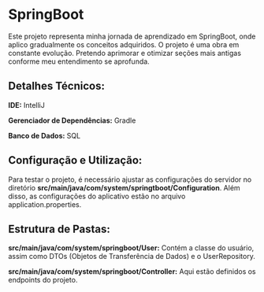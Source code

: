 # SpringBoot

Este projeto representa minha jornada de aprendizado em SpringBoot, onde aplico gradualmente os conceitos adquiridos. O projeto é uma obra em constante evolução. Pretendo aprimorar e otimizar seções mais antigas conforme meu entendimento se aprofunda.

## Detalhes Técnicos:

   **IDE:** IntelliJ
   
   
   **Gerenciador de Dependências:** Gradle

   
   **Banco de Dados:** SQL

## Configuração e Utilização:

Para testar o projeto, é necessário ajustar as configurações do servidor no diretório **src/main/java/com/system/springtboot/Configuration**. Além disso, as configurações do aplicativo estão no arquivo application.properties.

## Estrutura de Pastas:

   **src/main/java/com/system/springboot/User:** Contém a classe do usuário, assim como DTOs (Objetos de Transferência de Dados) e o UserRepository.

   **src/main/java/com/system/springboot/Controller:** Aqui estão definidos os endpoints do projeto.
